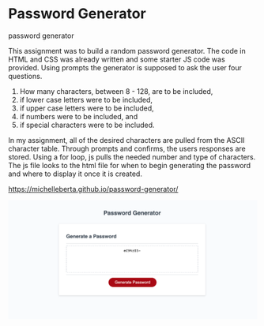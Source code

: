 # Password Generator

password generator

This assignment was to build a random password generator. The code in HTML and CSS was already written and some starter JS code was provided. Using prompts the generator is supposed to ask the user four questions.

1.  How many characters, between 8 - 128, are to be included,
2.  if lower case letters were to be included,
3.  if upper case letters were to be included,
4.  if numbers were to be included, and
5.  if special characters were to be included.

In my assignment, all of the desired characters are pulled from the ASCII character table. Through prompts and confirms, the users responses are stored. Using a for loop, js pulls the needed number and type of characters. The js file looks to the html file for when to begin generating the password and where to display it once it is created.

https://michelleberta.github.io/password-generator/

![password generator screenshot](Assets/images/screenshot.png)
